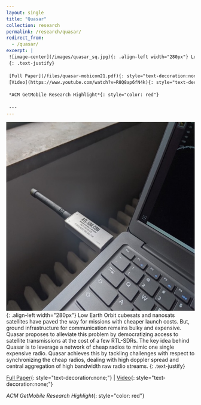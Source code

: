```yaml
---
layout: single
title: "Quasar"
collection: research
permalink: /research/quasar/
redirect_from: 
  - /quasar/
excerpt: |
 ![image-center](/images/quasar_sq.jpg){: .align-left width="280px"} Low Earth Orbit cubesats and nanosats satellites have paved the way for missions with cheaper launch costs. But, ground infrastructure for communication remains bulky and expensive. Quasar proposes to alleviate this problem by democratizing access to satellite transmissions at the cost of a few RTL-SDRs. The key idea behind Quasar is to leverage a network of cheap radios to mimic one single expensive radio. Quasar achieves this by tackling challenges with respect to synchronizing the cheap radios, dealing with high doppler spread and central aggregation of high bandwidth raw radio streams.
 {: .text-justify}

 [Full Paper](/files/quasar-mobicom21.pdf){: style="text-decoration:none;"} &#124;
 [Video](https://www.youtube.com/watch?v=R8Q8ap6fN4k){: style="text-decoration:none;"}

 *ACM GetMobile Research Highlight*{: style="color: red"}

 ---
---
```

 ![image-center](/images/quasar_sq.jpg){: .align-left width="280px"} Low Earth Orbit cubesats and nanosats satellites have paved the way for missions with cheaper launch costs. But, ground infrastructure for communication remains bulky and expensive. Quasar proposes to alleviate this problem by democratizing access to satellite transmissions at the cost of a few RTL-SDRs. The key idea behind Quasar is to leverage a network of cheap radios to mimic one single expensive radio. Quasar achieves this by tackling challenges with respect to synchronizing the cheap radios, dealing with high doppler spread and central aggregation of high bandwidth raw radio streams.
 {: .text-justify}

 [Full Paper](/files/quasar-mobicom21.pdf){: style="text-decoration:none;"} &#124;
 [Video](https://www.youtube.com/watch?v=R8Q8ap6fN4k){: style="text-decoration:none;"}
 
 *ACM GetMobile Research Highlight*{: style="color: red"}

